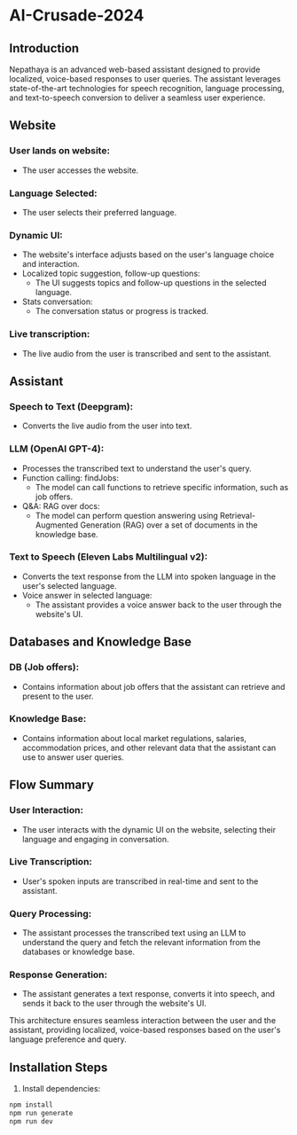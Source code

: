 # AI-Crusade-2024

## Introduction
Nepathaya is an advanced web-based assistant designed to provide localized, voice-based responses to user queries. The assistant leverages state-of-the-art technologies for speech recognition, language processing, and text-to-speech conversion to deliver a seamless user experience.

## Website

### User lands on website:
- The user accesses the website.

### Language Selected:
- The user selects their preferred language.

### Dynamic UI:
- The website's interface adjusts based on the user's language choice and interaction.
- Localized topic suggestion, follow-up questions:
  - The UI suggests topics and follow-up questions in the selected language.
- Stats conversation:
  - The conversation status or progress is tracked.

### Live transcription:
- The live audio from the user is transcribed and sent to the assistant.

## Assistant

### Speech to Text (Deepgram):
- Converts the live audio from the user into text.

### LLM (OpenAI GPT-4):
- Processes the transcribed text to understand the user's query.
- Function calling: findJobs:
  - The model can call functions to retrieve specific information, such as job offers.
- Q&A: RAG over docs:
  - The model can perform question answering using Retrieval-Augmented Generation (RAG) over a set of documents in the knowledge base.

### Text to Speech (Eleven Labs Multilingual v2):
- Converts the text response from the LLM into spoken language in the user's selected language.
- Voice answer in selected language:
  - The assistant provides a voice answer back to the user through the website's UI.

## Databases and Knowledge Base

### DB (Job offers):
- Contains information about job offers that the assistant can retrieve and present to the user.

### Knowledge Base:
- Contains information about local market regulations, salaries, accommodation prices, and other relevant data that the assistant can use to answer user queries.

## Flow Summary

### User Interaction:
- The user interacts with the dynamic UI on the website, selecting their language and engaging in conversation.

### Live Transcription:
- User's spoken inputs are transcribed in real-time and sent to the assistant.

### Query Processing:
- The assistant processes the transcribed text using an LLM to understand the query and fetch the relevant information from the databases or knowledge base.

### Response Generation:
- The assistant generates a text response, converts it into speech, and sends it back to the user through the website's UI.

This architecture ensures seamless interaction between the user and the assistant, providing localized, voice-based responses based on the user's language preference and query.

## Installation Steps

1. Install dependencies:
```bash
npm install
npm run generate
npm run dev
```
